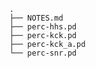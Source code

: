         .
        ├── NOTES.md
        ├── perc-hhs.pd
        ├── perc-kck.pd
        ├── perc-kck_a.pd
        └── perc-snr.pd